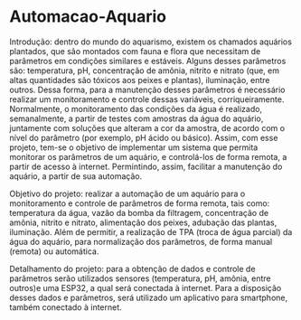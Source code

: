 # Automacao-Aquario

  Introdução: dentro do mundo do aquarismo, existem os chamados aquários plantados, que são montados com fauna e flora que necessitam de parâmetros em condições similares e estáveis. Alguns desses parâmetros são: temperatura, pH, concentração de amônia, nitrito e nitrato (que, em altas quantidades são tóxicos aos peixes e plantas), iluminação, entre outros. Dessa forma, para a manutenção desses parâmetros é necessário realizar um monitoramento e controle dessas variáveis, corriqueiramente. Normalmente, o monitoramento das condições da água é realizado, semanalmente, a partir de testes com amostras da água do aquário, juntamente com soluções que alteram a cor da amostra, de acordo com o nível do parâmetro (por exemplo, pH ácido ou básico). Assim, com esse projeto, tem-se o objetivo de implementar um sistema que permita monitorar os parâmetros de um aquário, e controlá-los de forma remota, a partir de acesso à internet. Permintindo, assim, facilitar a manutenção do aquário, a partir de sua automação.

  Objetivo do projeto: realizar a automação de um aquário para o monitoramento e controle de parâmetros de forma remota, tais como: temperatura da água, vazão da bomba da filtragem, concentração de amônia, nitrito e nitrato, alimentação dos peixes, adubação das plantas, iluminação. Além de permitir, a realização de TPA (troca de água parcial) da água do aquário, para normalização dos parâmetros, de forma manual (remota) ou automática.
  
  Detalhamento do projeto: para a obtenção de dados e controle de parâmetros serão utilizados sensores (temperatura, pH, amônia, entre outros)e uma ESP32, a qual será conectada à internet. Para a disposição desses dados e parâmetros, será utilizado um aplicativo para smartphone, também conectado à internet.
